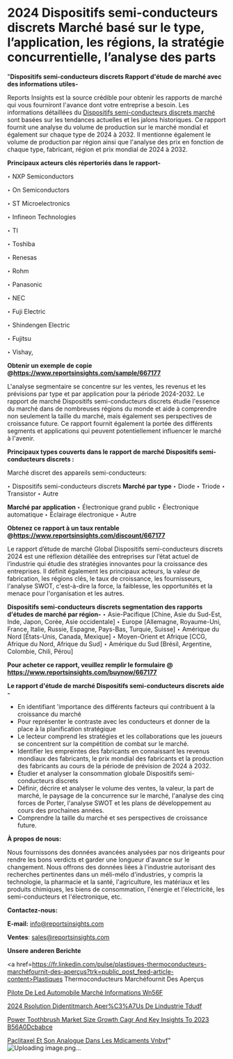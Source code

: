 # 2024 Dispositifs semi-conducteurs discrets Marché basé sur le type, l’application, les régions, la stratégie concurrentielle, l’analyse des parts

"<strong>Dispositifs semi-conducteurs discrets Rapport d'étude de marché avec des informations utiles-</strong>

Reports Insights est la source crédible pour obtenir les rapports de marché qui vous fourniront l'avance dont votre entreprise a besoin. Les informations détaillées du <a href=https://www.reportsinsights.com/sample/667177>Dispositifs semi-conducteurs discrets marché</a> sont basées sur les tendances actuelles et les jalons historiques. Ce rapport fournit une analyse du volume de production sur le marché mondial et également sur chaque type de 2024 à 2032. Il mentionne également le volume de production par région ainsi que l'analyse des prix en fonction de chaque type, fabricant, région et prix mondial de 2024 à 2032.

<b>Principaux acteurs clés répertoriés dans le rapport-</b>

‣ NXP Semiconductors

‣ On Semiconductors

‣ ST Microelectronics

‣ Infineon Technologies

‣ TI

‣ Toshiba

‣ Renesas

‣ Rohm

‣ Panasonic

‣ NEC

‣ Fuji Electric

‣ Shindengen Electric

‣ Fujitsu

‣ Vishay,

<strong><b>Obtenir un exemple de copie @</b></strong><a href=https://www.reportsinsights.com/sample/667177><strong><b>https://www.reportsinsights.com/sample/667177</b></strong></a>

L'analyse segmentaire se concentre sur les ventes, les revenus et les prévisions par type et par application pour la période 2024-2032. Le rapport de marché Dispositifs semi-conducteurs discrets étudie l'essence du marché dans de nombreuses régions du monde et aide à comprendre non seulement la taille du marché, mais également ses perspectives de croissance future. Ce rapport fournit également la portée des différents segments et applications qui peuvent potentiellement influencer le marché à l'avenir.

<strong>Principaux types couverts dans le rapport de marché Dispositifs semi-conducteurs discrets :</strong>

Marché discret des appareils semi-conducteurs:

‣  Dispositifs semi-conducteurs discrets <strong> Marché <strong> par type </strong> </strong>
‣ Diode
‣ Triode
‣ Transistor
‣ Autre

<strong>Marché par application </strong>
‣ Électronique grand public
‣ Électronique automatique
‣ Éclairage électronique
‣ Autre

<strong><b>Obtenez ce rapport à un taux rentable @</b></strong><a href=https://www.reportsinsights.com/discount/667177><strong><b>https://www.reportsinsights.com/discount/667177</b></strong></a>

Le rapport d’étude de marché Global Dispositifs semi-conducteurs discrets 2024 est une réflexion détaillée des entreprises sur l’état actuel de l’industrie qui étudie des stratégies innovantes pour la croissance des entreprises. Il définit également les principaux acteurs, la valeur de fabrication, les régions clés, le taux de croissance, les fournisseurs, l'analyse SWOT, c'est-à-dire la force, la faiblesse, les opportunités et la menace pour l'organisation et les autres.

<strong>Dispositifs semi-conducteurs discrets segmentation des rapports d'études de marché par région-</strong>
‣ Asie-Pacifique [Chine, Asie du Sud-Est, Inde, Japon, Corée, Asie occidentale]
‣ Europe [Allemagne, Royaume-Uni, France, Italie, Russie, Espagne, Pays-Bas, Turquie, Suisse]
‣ Amérique du Nord [États-Unis, Canada, Mexique]
‣ Moyen-Orient et Afrique [CCG, Afrique du Nord, Afrique du Sud]
‣ Amérique du Sud [Brésil, Argentine, Colombie, Chili, Pérou]

<strong>Pour acheter ce rapport, veuillez remplir le formulaire @   <a href=https://www.reportsinsights.com/buynow/667177>https://www.reportsinsights.com/buynow/667177</a></strong>

<strong>Le rapport d'étude de marché Dispositifs semi-conducteurs discrets aide -</strong>
<ul>
  <li>En identifiant 'importance des différents facteurs qui contribuent à la croissance du marché</li>
  <li>Pour représenter le contraste avec les conducteurs et donner de la place à la planification stratégique</li>
  <li>Le lecteur comprend les stratégies et les collaborations que les joueurs se concentrent sur la compétition de combat sur le marché.</li>
  <li>Identifier les empreintes des fabricants en connaissant les revenus mondiaux des fabricants, le prix mondial des fabricants et la production des fabricants au cours de la période de prévision de 2024 à 2032.</li>
  <li>Étudier et analyser la consommation globale Dispositifs semi-conducteurs discrets</li>
  <li>Définir, décrire et analyser le volume des ventes, la valeur, la part de marché, le paysage de la concurrence sur le marché, l'analyse des cinq forces de Porter, l'analyse SWOT et les plans de développement au cours des prochaines années.</li>
  <li>Comprendre la taille du marché et ses perspectives de croissance future.</li>
</ul>
<strong>À propos de nous:</strong>

Nous fournissons des données avancées analysées par nos dirigeants pour rendre les bons verdicts et garder une longueur d'avance sur le changement. Nous offrons des données liées à l'industrie autorisant des recherches pertinentes dans un méli-mélo d'industries, y compris la technologie, la pharmacie et la santé, l'agriculture, les matériaux et les produits chimiques, les biens de consommation, l'énergie et l'électricité, les semi-conducteurs et l'électronique, etc.

<strong>Contactez-nous:</strong>

<strong>E-mail:</strong> <a href=mailto:info@reportsinsights.com>info@reportsinsights.com</a>

<strong>Ventes</strong>: <a href=mailto:sales@reportsinsights.com>sales@reportsinsights.com</a>

<strong>Unsere anderen Berichte</strong>

<a href=https://fr.linkedin.com/pulse/plastiques-thermoconducteurs-marchéfournit-des-aperçus?trk=public_post_feed-article-content>Plastiques Thermoconducteurs Marchéfournit Des Aperçus</a>

<a href=https://fr.linkedin.com/pulse/pilote-de-led-automobile-marché-informations-wn56f/>Pilote De Led Automobile Marché Informations Wn56F</a>

<a href=https://www.linkedin.com/pulse/2024-r%C3%A9solution-didentit%C3%A9march%C3%A9-aper%C3%A7us-de-lindustrie-tdudf/>2024 Rsolution Didentitmarch Aper%C3%A7Us De Lindustrie Tdudf</a>

<a href=https://medium.com/@reportsinsights.aj/power-toothbrush-market-size-growth-cagr-and-key-insights-to-2023-b56a0dcbabce>Power Toothbrush Market Size Growth Cagr And Key Insights To 2023 B56A0Dcbabce</a>

<a href=https://www.linkedin.com/pulse/paclitaxel-et-son-analogue-dans-les-m%C3%A9dicaments-vnbvf/>Paclitaxel Et Son Analogue Dans Les Mdicaments Vnbvf</a>"
![Uploading image.png…]()
